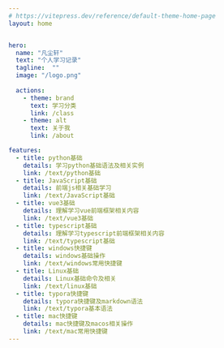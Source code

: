 ```yaml
---
# https://vitepress.dev/reference/default-theme-home-page
layout: home


hero:
  name: "凡尘轩"
  text: "个人学习记录"
  tagline:  ""
  image: "/logo.png"
 
  actions:
    - theme: brand
      text: 学习分类
      link: /class
    - theme: alt
      text: 关于我
      link: /about

features:
  - title: python基础
    details: 学习python基础语法及相关实例
    link: /text/python基础
  - title: JavaScript基础
    details: 前端js相关基础学习
    link: /text/JavaScript基础
  - title: vue3基础
    details: 理解学习vue前端框架相关内容
    link: /text/vue3基础
  - title: typescript基础
    details: 理解学习typescript前端框架相关内容
    link: /text/typescript基础
  - title: windows快捷键
    details: windows基础操作
    link: /text/windows常用快捷键
  - title: Linux基础
    details: Linux基础命令及相关
    link: /text/linux基础
  - title: typora快捷键
    details: typora快捷键及markdown语法
    link: /text/typora基本语法
  - title: mac快捷键
    details: mac快捷键及macos相关操作
    link: /text/mac常用快捷键
---
```


